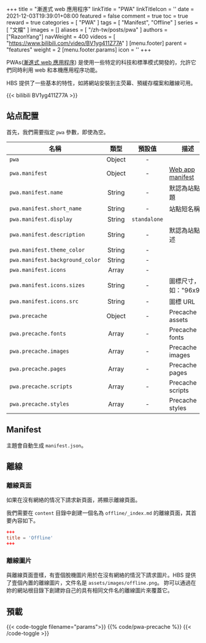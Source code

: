 +++
title = "漸進式 web 應用程序"
linkTitle = "PWA"
linkTitleIcon = '<i class="fas fa-th-large fa-fw text-warning"></i>'
date = 2021-12-03T19:39:01+08:00
featured = false
comment = true
toc = true
reward = true
categories = [
  "PWA"
]
tags = [
  "Manifest",
  "Offline"
]
series = [
  "文檔"
]
images = []
aliases = [
  "/zh-tw/posts/pwa"
]
authors = ["RazonYang"]
navWeight = 400
videos = [
  "https://www.bilibili.com/video/BV1yg411Z77A"
]
[menu.footer]
  parent = "features"
  weight = 2
  [menu.footer.params]
    icon = '<i class="fas fa-fw fa-th-large"></i>'
+++

PWAs([漸進式 web 應用程序](https://developer.mozilla.org/en-US/docs/Web/Progressive_web_apps)) 是使用一些特定的科技和標準模式開發的，允許它們同時利用 web 和本機應用程序功能。

HBS 提供了一些基本的特性，如將網站安裝到主荧幕、預緩存檔案和離線可用。

<!--more-->

{{< bilibili BV1yg411Z77A >}}

## 站点配置

首先，我們需要指定 `pwa` 參數，即使為空。

| 名稱 | 類型 | 預設值 | 描述
|---|:-:|:-:|---
| `pwa` | Object | - |
| `pwa.manifest` | Object | - | [Web app manifest](https://developer.mozilla.org/en-US/docs/Web/Manifest)
| `pwa.manifest.name` | String | - | 默認為站點標題
| `pwa.manifest.short_name` | String | - | 站點短名稱
| `pwa.manifest.display` | String | `standalone` |
| `pwa.manifest.description` | String | - | 默認為站點描述
| `pwa.manifest.theme_color` | String | - |
| `pwa.manifest.background_color` | String | - |
| `pwa.manifest.icons` | Array | - |
| `pwa.manifest.icons.sizes` | String | - | 圖標尺寸，如："96x96"
| `pwa.manifest.icons.src` | String | - | 圖標 URL
| `pwa.precache` | Object | - | Precache assets
| `pwa.precache.fonts` | Array | - | Precache fonts
| `pwa.precache.images` | Array | - | Precache images
| `pwa.precache.pages` | Array | - | Precache pages
| `pwa.precache.scripts` | Array | - | Precache scripts
| `pwa.precache.styles` | Array | - | Precache styles

## Manifest

主題會自動生成 `manifest.json`。

## 離線

### 離線頁面

如果在沒有網絡的情况下請求新頁面，將顯示離線頁面。

我們需要在 `content` 目錄中創建一個名為 `offline/_index.md` 的離線頁面，其首要內容如下。

```toml
+++
title = 'Offline'
+++
```

### 離線圖片

與離線頁面壹樣，有壹個脫機圖片用於在沒有網絡的情況下請求圖片。HBS 提供了壹個內置的離線圖片，文件名是 `assets/images/offline.png`。
妳可以通過在妳的網站根目錄下創建妳自己的具有相同文件名的離線圖片來覆蓋它。

## 預載

{{< code-toggle filename="params">}}
{{% code/pwa-precache %}}
{{< /code-toggle >}}
